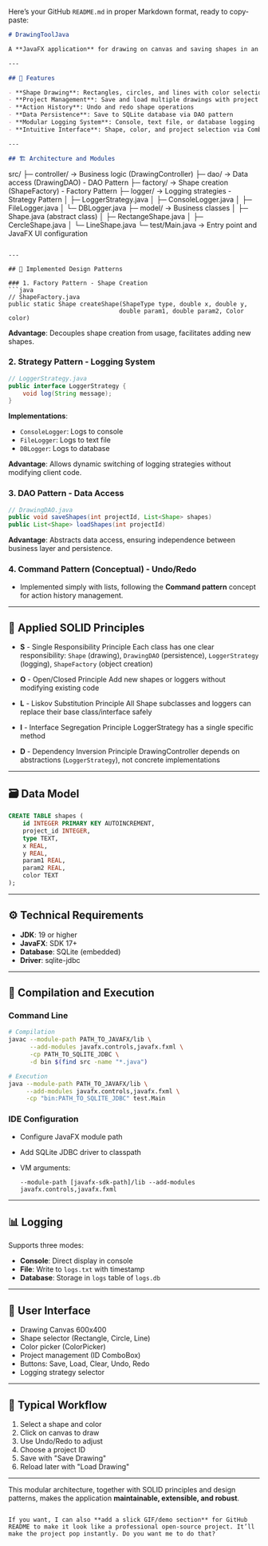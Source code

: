 Here’s your GitHub `README.md` in proper Markdown format, ready to copy-paste:

```markdown
# DrawingToolJava

A **JavaFX application** for drawing on canvas and saving shapes in an SQLite database. It offers multiple logging strategies (console, `logs.txt` file, or `logs.db` database).

---

## 🎯 Features

- **Shape Drawing**: Rectangles, circles, and lines with color selection
- **Project Management**: Save and load multiple drawings with project IDs
- **Action History**: Undo and redo shape operations
- **Data Persistence**: Save to SQLite database via DAO pattern
- **Modular Logging System**: Console, text file, or database logging
- **Intuitive Interface**: Shape, color, and project selection via ComboBox

---

## 🏗️ Architecture and Modules

```

src/
├─ controller/           → Business logic (DrawingController)
├─ dao/                  → Data access (DrawingDAO) - DAO Pattern
├─ factory/              → Shape creation (ShapeFactory) - Factory Pattern
├─ logger/               → Logging strategies - Strategy Pattern
│   ├─ LoggerStrategy.java
│   ├─ ConsoleLogger.java
│   ├─ FileLogger.java
│   └─ DBLogger.java
├─ model/                → Business classes
│   ├─ Shape.java (abstract class)
│   ├─ RectangeShape.java
│   ├─ CercleShape.java
│   └─ LineShape.java
└─ test/Main.java        → Entry point and JavaFX UI configuration

````

---

## 🔧 Implemented Design Patterns

### 1. Factory Pattern - Shape Creation
```java
// ShapeFactory.java
public static Shape createShape(ShapeType type, double x, double y, 
                               double param1, double param2, Color color)
````

**Advantage**: Decouples shape creation from usage, facilitates adding new shapes.

### 2. Strategy Pattern - Logging System

```java
// LoggerStrategy.java
public interface LoggerStrategy {
    void log(String message);
}
```

**Implementations**:

* `ConsoleLogger`: Logs to console
* `FileLogger`: Logs to text file
* `DBLogger`: Logs to database

**Advantage**: Allows dynamic switching of logging strategies without modifying client code.

### 3. DAO Pattern - Data Access

```java
// DrawingDAO.java
public void saveShapes(int projectId, List<Shape> shapes)
public List<Shape> loadShapes(int projectId)
```

**Advantage**: Abstracts data access, ensuring independence between business layer and persistence.

### 4. Command Pattern (Conceptual) - Undo/Redo

* Implemented simply with lists, following the **Command pattern** concept for action history management.

---

## 📐 Applied SOLID Principles

* **S** - Single Responsibility Principle
  Each class has one clear responsibility: `Shape` (drawing), `DrawingDAO` (persistence), `LoggerStrategy` (logging), `ShapeFactory` (object creation)

* **O** - Open/Closed Principle
  Add new shapes or loggers without modifying existing code

* **L** - Liskov Substitution Principle
  All Shape subclasses and loggers can replace their base class/interface safely

* **I** - Interface Segregation Principle
  LoggerStrategy has a single specific method

* **D** - Dependency Inversion Principle
  DrawingController depends on abstractions (`LoggerStrategy`), not concrete implementations

---

## 🗃️ Data Model

```sql
CREATE TABLE shapes (
    id INTEGER PRIMARY KEY AUTOINCREMENT,
    project_id INTEGER,
    type TEXT,
    x REAL,
    y REAL,
    param1 REAL,
    param2 REAL,
    color TEXT
);
```

---

## ⚙️ Technical Requirements

* **JDK**: 19 or higher
* **JavaFX**: SDK 17+
* **Database**: SQLite (embedded)
* **Driver**: sqlite-jdbc

---

## 🚀 Compilation and Execution

### Command Line

```bash
# Compilation
javac --module-path PATH_TO_JAVAFX/lib \
      --add-modules javafx.controls,javafx.fxml \
      -cp PATH_TO_SQLITE_JDBC \
      -d bin $(find src -name "*.java")

# Execution
java --module-path PATH_TO_JAVAFX/lib \
     --add-modules javafx.controls,javafx.fxml \
     -cp "bin:PATH_TO_SQLITE_JDBC" test.Main
```

### IDE Configuration

* Configure JavaFX module path
* Add SQLite JDBC driver to classpath
* VM arguments:

  ```
  --module-path [javafx-sdk-path]/lib --add-modules javafx.controls,javafx.fxml
  ```

---

## 📊 Logging

Supports three modes:

* **Console**: Direct display in console
* **File**: Write to `logs.txt` with timestamp
* **Database**: Storage in `logs` table of `logs.db`

---

## 🎨 User Interface

* Drawing Canvas 600x400
* Shape selector (Rectangle, Circle, Line)
* Color picker (ColorPicker)
* Project management (ID ComboBox)
* Buttons: Save, Load, Clear, Undo, Redo
* Logging strategy selector

---

## 🔄 Typical Workflow

1. Select a shape and color
2. Click on canvas to draw
3. Use Undo/Redo to adjust
4. Choose a project ID
5. Save with "Save Drawing"
6. Reload later with "Load Drawing"

---

This modular architecture, together with SOLID principles and design patterns, makes the application **maintainable, extensible, and robust**.

```

If you want, I can also **add a slick GIF/demo section** for GitHub README to make it look like a professional open-source project. It’ll make the project pop instantly. Do you want me to do that?
```
